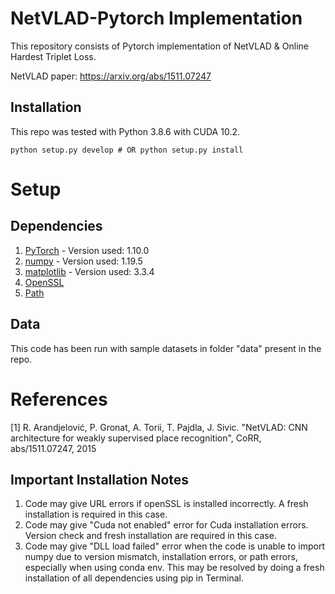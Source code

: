 # NetVLAD-Pytorch Implementation
This repository consists of Pytorch implementation of NetVLAD & Online Hardest Triplet Loss. 

NetVLAD paper: https://arxiv.org/abs/1511.07247

## Installation

This repo was tested with Python 3.8.6 with CUDA 10.2. 
```shell
python setup.py develop # OR python setup.py install
```
# Setup

## Dependencies

1. [PyTorch](https://pytorch.org/get-started/locally/) - Version used: 1.10.0
2. [numpy](http://www.numpy.org/) - Version used: 1.19.5
3. [matplotlib](https://matplotlib.org/) - Version used: 3.3.4
4. [OpenSSL](https://pypi.org/project/pyOpenSSL/)
5. [Path](https://pypi.org/project/path/)

## Data

This code has been run with sample datasets in folder "data" present in the repo.

# References

[1] R. Arandjelović, P. Gronat, A. Torii, T. Pajdla, J. Sivic. "NetVLAD: CNN architecture for weakly supervised place recognition", CoRR, abs/1511.07247, 2015

## Important Installation Notes

1. Code may give URL errors if openSSL is installed incorrectly. A fresh installation is required in this case.
2. Code may give "Cuda not enabled" error for Cuda installation errors. Version check and fresh installation are required in this case.
3. Code may give "DLL load failed" error when the code is unable to import numpy due to version mismatch, installation errors, or path errors, especially when using conda env. This may be resolved by doing a fresh installation of all dependencies using pip in Terminal. 

